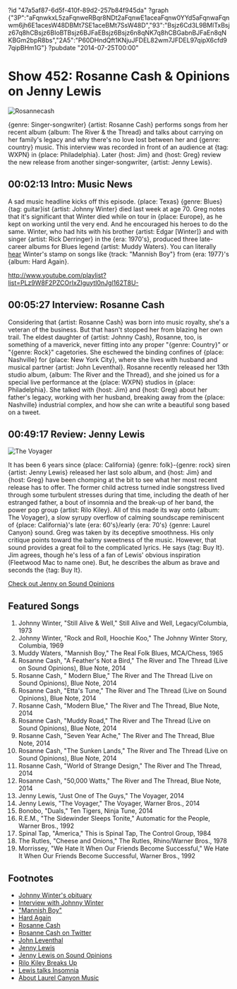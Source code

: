 ?id "47a5af87-6d5f-410f-89d2-257b84f945da"
?graph {"3P":"aFqnwkxL5zaFqnweRBqr8NDt2aFqnwE1aceaFqnw0YYd5aFqnwaFqnwm6jh6E1acesW48DBMt7SE1aceBMt7SsW48D","93":"Bsjz6Cd3L9BMlTxBsjz67q8hCBsjz6BIoBTBsjz6BJFaEBsjz6Bsjz6n8qNK7q8hCBGabnBJFaEn8qNKBGm2bpR8bs","2A5":"P60DHndQft1KNjuJFDEL82wm7JFDEL97qipX6cfd97qipBHm1G"}
?pubdate "2014-07-25T00:00"

# Show 452: Rosanne Cash & Opinions on Jenny Lewis
![Rosannecash](https://static.soundopinions.org/images/2014/Rosannecash2.jpg)

{genre: Singer-songwriter} {artist: Rosanne Cash} performs songs from her recent album {album: The River & the Thread} and talks about carrying on her family's legacy and why there's no love lost between her and {genre: country} music. This interview was recorded in front of an audience at {tag: WXPN} in {place: Philadelphia}. Later {host: Jim} and {host: Greg} review the new release from another singer-songwriter, {artist: Jenny Lewis}.

## 00:02:13 Intro: Music News
A sad music headline kicks off this episode. {place: Texas} {genre: Blues} {tag: guitar}ist {artist: Johnny Winter} died last week at age 70. Greg notes that it's significant that Winter died while on tour in {place: Europe}, as he kept on working until the very end. And he encouraged his heroes to do the same. Winter, who had hits with his brother {artist: Edgar [Winter]} and with singer {artist: Rick Derringer} in the {era: 1970's}, produced three late-career albums for Blues legend {artist: Muddy Waters}. You can literally [hear](https://www.youtube.com/watch?v=EgaxYEsEVVY) Winter's stamp on songs like {track: "Mannish Boy"} from {era: 1977}'s {album: Hard Again}.

http://www.youtube.com/playlist?list=PLz9W8F2PZCOrIxZIguytI0nJgl162T8U-

## 00:05:27 Interview: Rosanne Cash
Considering that {artist: Rosanne Cash} was born into music royalty, she's a veteran of the business. But that hasn't stopped her from blazing her own trail. The eldest daughter of {artist: Johnny Cash}, Rosanne, too, is something of a maverick, never fitting into any proper "{genre: Country}" or "{genre: Rock}" cagetories. She eschewed the binding confines of {place: Nashville} for {place: New York City}, where she lives with husband and musical partner {artist: John Leventhal}. Rosanne recently released her 13th studio album, {album: The River and the Thread}, and she joined us for a special live performance at the {place: WXPN} studios in {place: Philadelphia}. She talked with {host: Jim} and {host: Greg} about her father's legacy, working with her husband, breaking away from the {place: Nashville} industrial complex, and how she can write a beautiful song based on a tweet. 

## 00:49:17 Review: Jenny Lewis
![The Voyager](https://static.soundopinions.org/assets/452/2A50.jpg)

It has been 6 years since {place: California} {genre: folk}-{genre: rock} siren {artist: Jenny Lewis} released her last solo album, and {host: Jim} and {host: Greg} have been chomping at the bit to see what her most recent release has to offer. The former child actress turned indie songstress lived through some turbulent stresses during that time, including the death of her estranged father, a bout of insomnia and the break-up of her band, the power pop group {artist: Rilo Kiley}. All of this made its way onto {album: The Voyager}, a slow syrupy overflow of calming soundscape reminiscent of {place: California}'s late {era: 60's}/early {era: 70's} {genre: Laurel Canyon} sound. Greg was taken by its deceptive smoothness. His only critique points toward the balmy sweetness of the music. However, that sound provides a great foil to the complicated lyrics. He says {tag: Buy It}. Jim agrees, though he's less of a fan of Lewis' obvious inspiration (Fleetwood Mac to name one). But, he describes the album as brave and seconds the {tag: Buy It}. 

[Check out Jenny on Sound Opinions](http://www.soundopinions.org/show/19)

## Featured Songs

1. Johnny Winter, "Still Alive & Well," Still Alive and Well, Legacy/Columbia, 1973 
1. Johnny Winter, "Rock and Roll, Hoochie Koo," The Johnny Winter Story, Columbia, 1969  
1. Muddy Waters, "Mannish Boy," The Real Folk Blues, MCA/Chess, 1965 
1. Rosanne Cash, "A Feather's Not a Bird," The River and The Thread (Live on Sound Opinions), Blue Note, 2014 
1. Rosanne Cash, " Modern Blue," The River and The Thread (Live on Sound Opinions), Blue Note, 2014 
1. Rosanne Cash, "Etta's Tune," The River and The Thread (Live on Sound Opinions), Blue Note, 2014 
1. Rosanne Cash, "Modern Blue," The River and The Thread, Blue Note, 2014 
1. Rosanne Cash, "Muddy Road," The River and The Thread (Live on Sound Opinions), Blue Note, 2014 
1. Rosanne Cash, "Seven Year Ache," The River and The Thread, Blue Note, 2014 
1. Rosanne Cash, "The Sunken Lands," The River and The Thread (Live on Sound Opinions), Blue Note, 2014 
1. Rosanne Cash, "World of Strange Design," The River and The Thread, 2014 
1. Rosanne Cash, "50,000 Watts," The River and The Thread, Blue Note, 2014  
1. Jenny Lewis, "Just One of The Guys," The Voyager, 2014 
1. Jenny Lewis, "The Voyager," The Voyager, Warner Bros., 2014 
1. Bonobo, "Duals," Ten Tigers, Ninja Tune, 2014 
1. R.E.M., "The Sidewinder Sleeps Tonite," Automatic for the People, Warner Bros., 1992 
1. Spinal Tap, "America," This is Spinal Tap, The Control Group, 1984 
1. The Rutles, "Cheese and Onions," The Rutles, Rhino/Warner Bros., 1978 
1. Morrissey, "We Hate It When Our Friends Become Successful," We Hate It When Our Friends Become Successful, Warner Bros., 1992 

## Footnotes
- [Johnny Winter's obituary](http://www.houstonchronicle.com/lifestyle/passages/obituaries/article/Houston-features-headline-5628040.php#/0)
- [Interview with Johnny Winter](http://www.guitarworld.com/dear-guitar-hero-johnny-winter-talks-gibson-firebirds-muddy-waters-highway-61-revisited-and-more)
- ["Mannish Boy"](https://www.youtube.com/watch?v=EgaxYEsEVVY)
- [Hard Again](http://www.allmusic.com/album/hard-again-mw0000192260)
- [Rosanne Cash](http://rosannecash.com/)
- [Rosanne Cash on Twitter](https://twitter.com/rosannecash)
- [John Leventhal](http://en.wikipedia.org/wiki/John_Leventhal)
- [Jenny Lewis](http://www.jennylewis.com/)
- [Jenny Lewis on Sound Opinions](http://www.soundopinions.org/show/19)
- [Rilo Kiley Breaks Up](http://www.rollingstone.com/music/news/rilo-kiley-breaks-up-amid-allegations-of-disloyalty-20110713)
- [Lewis talks Insomnia](http://www.spin.com/articles/jenny-lewis-the-voyager-new-album-ryan-adams/)
- [About Laurel Canyon Music](http://www.npr.org/templates/story/story.php?storyId=5778064)
